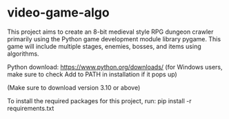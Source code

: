 # video-game-algo

This project aims to create an 8-bit medieval style RPG dungeon crawler primarily using the Python game development module library pygame.
This game will include multiple stages, enemies, bosses, and items using algorithms.



Python download: https://www.python.org/downloads/ (for Windows users, make sure to check Add to PATH in installation if it pops up)

(Make sure to download version 3.10 or above)

To install the required packages for this project, run: pip install -r requirements.txt
